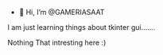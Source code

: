 - 👋 Hi, I’m @GAMERIASAAT

I am just learning things about tkinter gui.......

Nothing That intresting here :)
